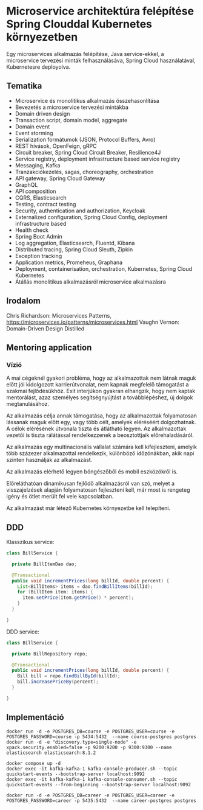 # Microservice architektúra felépítése Spring Clouddal Kubernetes környezetben

Egy microservices alkalmazás felépítése, Java service-ekkel, a microservice tervezési minták felhasználásáva, Spring Cloud használatával, Kubernetesre deployolva.

## Tematika

* Microservice és monolitikus alkalmazás összehasonlítása
* Bevezetés a microservice tervezési mintákba
* Domain driven design
* Transaction script, domain model, aggregate
* Domain event
* Event storming
* Serialization formátumok (JSON, Protocol Buffers, Avro)
* REST hívások, OpenFeign, gRPC
* Circuit breaker, Spring Cloud Circuit Breaker, Resilience4J
* Service registry, deployment infrastructure based service registry
* Messaging, Kafka
* Tranzakciókezelés, sagas, choreography, orchestration
* API gateway, Spring Cloud Gateway
* GraphQL
* API composition
* CQRS, Elasticsearch
* Testing, contract testing
* Security, authentication and authorization, Keycloak
* Externalized configuration, Spring Cloud Config, deployment infrastructure based
* Health check
* Spring Boot Admin
* Log aggregation, Elasticsearch, Fluentd, Kibana
* Distributed tracing, Spring Cloud Sleuth, Zipkin
* Exception tracking
* Application metrics, Promeheus, Graphana
* Deployment, containerisation, orchestration, Kubernetes, Spring Cloud Kubernetes
* Átállás monolitikus alkalmazásról microservice alkalmazásra

## Irodalom

Chris Richardson: Microservices Patterns, https://microservices.io/patterns/microservices.html
Vaughn Vernon: Domain-Driven Design Distilled

## Mentoring application

### Vízió

A mai cégeknél gyakori probléma, hogy az alkalmazottak nem
látnak maguk előtt jól kidolgozott karrierútvonalat, nem kapnak
megfelelő támogatást a szakmai fejlődésükhöz. Exit interjúkon
gyakran elhangzik, hogy nem kaptak mentorálást, azaz személyes segítségnyújtást
a továbblépéshez, új dolgok megtanulásához.

Az alkalmazás célja annak támogatása, hogy az alkalmazottak
folyamatosan lássanak maguk előtt egy, vagy több célt, amelyek
eléréséért dolgozhatnak. A célok elérésének útvonala tiszta és átlátható
legyen. Az alkalmazottak vezetői is tiszta rálátással rendelkezzenek
a beosztottjaik előrehaladásáról.

Az alkalmazás egy multinacionális vállalat számára kell kifejleszteni,
amelyik több százezer alkalmazottal rendelkezik, különböző időzónákban,
akik napi szinten használják az alkalmazást.

Az alkalmazás elérhető legyen böngészőből és mobil eszközökről is.

Előreláthatóan dinamikusan fejlődő alkalmazásról van szó, melyet a visszajelzések
alapján folyamatosan fejleszteni kell, már most is rengeteg igény és ötlet
merült fel vele kapcsolatban.

Az alkalmazást már létező Kubernetes környezetbe kell telepíteni.


## DDD

Klasszikus service:

```java
class BillService {

  private BillItemDao dao;

  @Transactional
  public void incrementPrices(long billId, double percent) {
    List<BillItems> items = dao.findBillItems(billId);
    for (BillItem item: items) {
      item.setPrice(item.getPrice() * percent);
    }
  }

}
```

DDD service:

```java
class BillService {

  private BillRepository repo;

  @Transactional
  public void incrementPrices(long billId, double percent) {
    Bill bill = repo.findBillById(billId);
    bill.increasePriceBy(percent);
  }

}

```

## Implementáció

```shell
docker run -d -e POSTGRES_DB=course -e POSTGRES_USER=course -e POSTGRES_PASSWORD=course -p 5434:5432  --name course-postgres postgres
docker run -d -e "discovery.type=single-node" -e xpack.security.enabled=false -p 9200:9200 -p 9300:9300 --name elasticsearch elasticsearch:8.1.2
```

```shell
docker compose up -d
docker exec -it kafka-kafka-1 kafka-console-producer.sh --topic quickstart-events --bootstrap-server localhost:9092
docker exec -it kafka-kafka-1 kafka-console-consumer.sh --topic quickstart-events --from-beginning --bootstrap-server localhost:9092
```

```shell
docker run -d -e POSTGRES_DB=career -e POSTGRES_USER=career -e POSTGRES_PASSWORD=career -p 5435:5432  --name career-postgres postgres
```